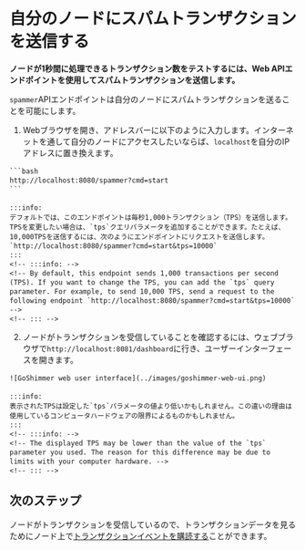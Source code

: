 # 自分のノードにスパムトランザクションを送信する
<!-- # Send spam transactions to your node -->

**ノードが1秒間に処理できるトランザクション数をテストするには、Web APIエンドポイントを使用してスパムトランザクションを送信します。**
<!-- **To test how many transactions per second your node can process, you can use a web API endpoint to send it spam transactions.** -->

`spammer`APIエンドポイントは自分のノードにスパムトランザクションを送ることを可能にします。
<!-- The `spammer` API endpoint allows you to send your node spam transactions. -->

1. Webブラウザを開き、アドレスバーに以下のように入力します。インターネットを通して自分のノードにアクセスしたいならば、`localhost`を自分のIPアドレスに置き換えます。
  <!-- 1. Open a web browser and enter the following into the address bar. If you want to access your node through the Internet, replace `localhost` with your IP address. -->

    ```bash
    http://localhost:8080/spammer?cmd=start
    ```

    :::info:
    デフォルトでは、このエンドポイントは毎秒1,000トランザクション（TPS）を送信します。TPSを変更したい場合は、`tps`クエリパラメータを追加することができます。たとえば、10,000TPSを送信するには、次のようにエンドポイントにリクエストを送信します。`http://localhost:8080/spammer?cmd=start&tps=10000`
    :::
    <!-- :::info: -->
    <!-- By default, this endpoint sends 1,000 transactions per second (TPS). If you want to change the TPS, you can add the `tps` query parameter. For example, to send 10,000 TPS, send a request to the following endpoint `http://localhost:8080/spammer?cmd=start&tps=10000` -->
    <!-- ::: -->

2. ノードがトランザクションを受信していることを確認するには、ウェブブラウザで`http://localhost:8081/dashboard`に行き、ユーザーインターフェースを開きます。
  <!-- 2. To check that your node is receiving transactions, open the user interface by going to `http://localhost:8081/dashboard` in a web browser -->

    ![GoShimmer web user interface](../images/goshimmer-web-ui.png)

    :::info:
    表示されたTPSは設定した`tps`パラメータの値より低いかもしれません。この違いの理由は使用しているコンピュータハードウェアの限界によるものかもしれません。
    :::
    <!-- :::info: -->
    <!-- The displayed TPS may be lower than the value of the `tps` parameter you used. The reason for this difference may be due to limits with your computer hardware. -->
    <!-- ::: -->

## 次のステップ
<!-- ## Next steps -->

ノードがトランザクションを受信しているので、トランザクションデータを見るためにノード上で[トランザクションイベントを購読する](../how-to-guides/subscribe-to-events.md)ことができます。
<!-- Now that your node is receiving transactions, you can [subscribe to the transaction event](../how-to-guides/subscribe-to-events.md) on your node to see that data. -->
